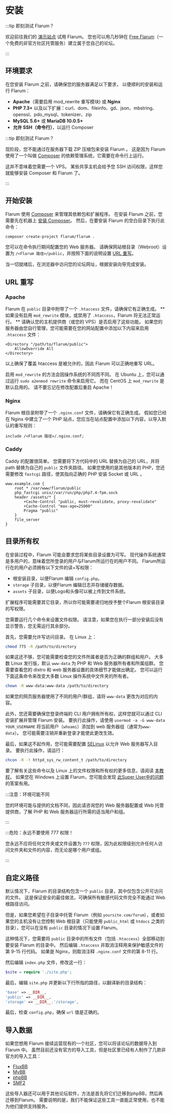 # 安装

:::tip 即刻测试 Flarum？

欢迎前往我们的 [演示站点](https://discuss.flarum.org/d/21101) 试用 Flarum。 您也可以用几秒钟在 [Free Flarum](https://www.freeflarum.com)（一个免费的非官方社区托管服务）建立属于您自己的论坛。

:::

## 环境要求

在您安装 Flarum 之前，请确保您的服务器满足以下要求， 以便顺利的安装和运行 Flarum：

* **Apache**（需要启用 mod\_rewrite 重写模块) 或 **Nginx**
* **PHP 7.3+** 以及以下扩展：curl、dom、fileinfo、gd、json、mbstring、openssl、pdo_mysql、tokenizer、zip
* **MySQL 5.6+** 或 **MariaDB 10.0.5+**
* **允许 SSH（命令行）**，以运行 Composer

:::tip 即刻测试 Flarum？

现阶段，您不能通过在服务器下载 ZIP 压缩包来安装 Flarum 。 这是因为 Flarum 使用了一个叫做 [Composer](https://getcomposer.org) 的依赖管理系统，它需要在命令行上运行。

这并不意味着您需要一个 VPS。 某些共享主机会给予您 SSH 访问权限，这样您就能够安装 Composer 和 Flarum 了。

:::

## 开始安装

Flarum 使用 [Composer](https://getcomposer.org) 来管理其依赖包和扩展程序。 在安装 Flarum 之前，您需要先在机器上 [安装 Composer](https://getcomposer.org)。 然后，在要安装 Flarum 的空白目录下执行此命令：

```bash
composer create-project flarum/flarum .
```

您可以在命令执行期间配置您的 Web 服务器。 请确保网站根目录（Webroot）设置为 `/<Flarum 路径>/public`，并按照下面的说明设置 [URL 重写](#url-rewriting)。

当一切就绪后，在浏览器中访问您的论坛网址，根据安装向导完成安装。

## URL 重写

### Apache

Flarum 在 `public` 目录中附带了一个 `.htaccess` 文件，请确保它有正确生成。 **如果没有启用 `mod_rewrite` 模块，或禁用了 `.htaccess`，Flarum 将无法正常运行。 ** 请确认您的主机提供商（或您的 VPS）是否启用了这些功能。 如果您的服务器由您自行管理，您可能需要在您的网站配置中添加以下内容来启用 `.htaccess` 文件：

```
<Directory "/path/to/flarum/public">
    AllowOverride All
</Directory>
```

以上确保了覆盖 htaccess 是被允许的，因此 Flarum 可以正确地重写 URL。

启用 `mod_rewrite` 的方法会因操作系统的不同而不同。 在 Ubuntu 上，您可以通过运行 `sudo a2enmod rewrite` 命令来启用它。 而在 CentOS 上 `mod_rewrite` 是默认启用的。 请不要忘记在修改配置后重启 Apache！

### Nginx

Flarum 根目录附带了一个 `.nginx.conf` 文件，请确保它有正确生成。 假如您已经在 Nginx 中建立了一个 PHP 站点，您应当在站点配置中添加以下内容，以导入默认的重写规则：

```nginx
include /<Flarum 路径>/.nginx.conf;
```

### Caddy

Caddy 的配置很简单。 您需要将下方代码中的 URL 替换为自己的 URL，并将 path 替换为自己的 `public` 文件夹路径。 如果您使用的是其他版本的 PHP，您还需要修改 `fastcgi` 路径，使其指向正确的 PHP 安装 Socket 或 URL 。

```
www.example.com {
    root * /var/www/flarum/public
    php_fastcgi unix//var/run/php/php7.4-fpm.sock
    header /assets/* {
        +Cache-Control "public, must-revalidate, proxy-revalidate"
        +Cache-Control "max-age=25000"
        Pragma "public"
    }
    file_server
}
```
## 目录所有权

在安装过程中，Flarum 可能会要求您将某些目录设置为可写。 现代操作系统通常是多用户的，意味着您所登录的用户与Flarum所运行在的用户不同。 Flarum所运行在的用户必须拥有以下文件的读+写权限：

- 根安装目录，以便Flarum 编辑 `config.php`。
- `storage` 子目录，以便Flarum 编辑日志并存储缓存数据。
- `assets` 子目录，以便Logo和头像可以被上传到文件系统。

扩展程序可能需要其它目录，所以你可能需要递归地授予整个Flarum 根安装目录的写权限。

您需要运行几个命令来设置文件权限。 请注意，如果您在执行一部分安装后没有显示警告，您无需运行其余部分。

首先，您需要允许写访问目录。 在 Linux 上：

```bash
chmod 775 -R /path/to/directory
```

如果这还不够，您可能需要检查您的文件所属者是否为正确的群组和用户。 大多数 Linux 发行版，默认 `www-data` 为 PHP 和 Web 服务器所有者和所属组群。 您需要查看您的 distro 和 web 服务器设置的具体细节才能做出确定。 您可以运行下面这条命令来改变大多数 Linux 操作系统中文件夹的所有者。

```bash
chown -R www-data:www-data /path/to/directory
```

如果您的网页服务器使用了不同的用户/群组，请将 `www-data` 更改为对应的内容。

此外，您还需要确保您登录终端的 CLI 用户拥有所有权，这样您就可以通过 CLI 安装扩展并管理 Flarum 安装。 要执行此操作，请使用 `usermod -a -G www-data YOUR_USERNAME` 将当前用户（`whoami`）添加到 web 服务器组（通常为`www-data`）。 您可能需要注销并重新登录才能使此更改生效。

最后，如果这不起作用，您可能需要配置 [SELinux](https://www.redhat.com/en/topics/linux/what-is-selinux) 以允许 Web 服务器写入目录。 要执行此操作，请运行：

```bash
chcon -R -t httpd_sys_rw_content_t /path/to/directory
```

要了解有关这些命令以及 Linux 上的文件权限和所有权的更多信息，请阅读 [本教程](https://www.thegeekdiary.com/understanding-basic-file-permissions-and-ownership-in-linux/)。 如果您在 Windows 上设置 Flarum，您可能会发现 [此Super User中的问题](https://superuser.com/questions/106181/equivalent-of-chmod-to-change-file-permissions-in-windows) 的答案有用。

:::注意：环境可能不同

您的环境可能与提供的文档不同，因此请咨询您的 Web 服务器配置或 Web 托管提供商，了解 PHP 和 Web 服务器运行所需的适当用户和组。

:::

:::危险：永远不要使用 777 权限！

您永远不应将任何文件夹或文件设置为 `777` 权限，因为此权限级别允许任何人访问文件夹和文件的内容，而无论是哪个用户或组。

:::

## 自定义路径

默认情况下，Flarum 的目录结构包含一个 `public` 目录，其中仅包含公开可访问的文件。 这是保证安全的最佳做法，可确保所有敏感代码文件完全不能通过 Web 根路径访问。

但是，如果您希望在子目录中托管 Flarum（例如 `yoursite.com/forum`），或者如果您的主机没有让您控制 Web 根目录（只能使用 `public_html` 或 `htdocs` 之类的目录），您可以在没有 `public` 目录的情况下设置 Flarum。

这种情况下，您需要将 `public` 目录中的所有文件（包括 `.htaccess`）全部移动到要安装 Flarum 的目录中。 然后编辑 `.htaccess` 并取消注释用来保护敏感文件的第 9-15 行代码。 如果是 Nginx，则取消注释 `.nginx.conf` 文件的第 8-11 行。

然后编辑 `index.php` 文件，修改这一行：

```php
$site = require './site.php';
```

 最后，编辑 `site.php` 并更新以下行所指的路径，以翻译新的目录结构：

```php
'base' => __DIR__,
'public' => __DIR__,
'storage' => __DIR__.'/storage',
```

最后，检查 `config.php`，确保 `url` 值是正确的。

## 导入数据

如果您想用 Flarum 接续运营现有的一个社区，您可以将该论坛的数据导入到 Flarum 中。 虽然目前还没有官方的导入工具，但是社区里已经有人制作了几款非官方的导入工具：

* [FluxBB](https://discuss.flarum.org/d/3867-fluxbb-to-flarum-migration-tool)
* [MyBB](https://discuss.flarum.org/d/5506-mybb-migrate-script)
* [phpBB](https://discuss.flarum.org/d/1117-phpbb-migrate-script-updated-for-beta-5)
* [SMF2](https://github.com/ItalianSpaceAstronauticsAssociation/smf2_to_flarum)

这些导入器还可以用于其他论坛软件，方法是首先将它们迁移到phpBB，然后再迁移到Flarum。 需要说明的是，我们不能保证这些工具一直能正常使用，也不能为他们提供支持服务。
